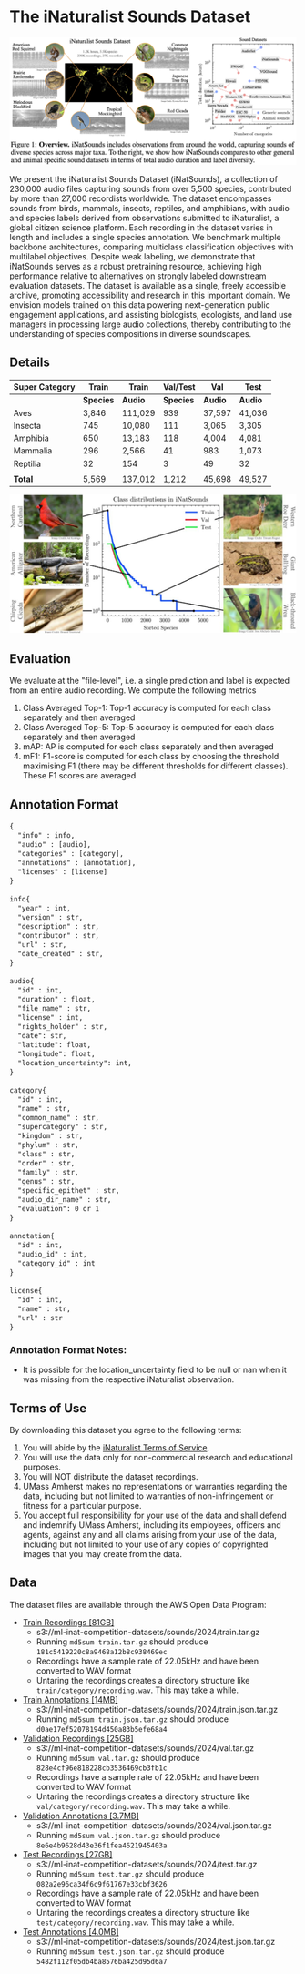 # The iNaturalist Sounds Dataset

![Banner](assets/overview.png)

We present the iNaturalist Sounds Dataset (iNatSounds), a collection of 230,000 audio files capturing sounds from over 5,500 species, contributed by more than 27,000 recordists worldwide. The dataset encompasses sounds from birds, mammals, insects, reptiles, and amphibians, with audio and species labels derived from observations submitted to iNaturalist, a global citizen science platform. Each recording in the dataset varies in length and includes a single species annotation. We benchmark multiple backbone architectures, comparing multiclass classification objectives with multilabel objectives. Despite weak labeling, we demonstrate that iNatSounds serves as a robust pretraining resource, achieving high performance relative to alternatives on strongly labeled downstream evaluation datasets. The dataset is available as a single, freely accessible archive, promoting accessibility and research in this important domain. We envision models trained on this data powering next-generation public engagement applications, and assisting biologists, ecologists, and land use managers in processing large audio collections, thereby contributing to the understanding of species compositions in diverse soundscapes.

## Details


| Super Category | Train | Train | Val/Test | Val | Test |
| ---- | ---- | ---- | ---- | ---- | ---- |
| | **Species** | **Audio** | **Species** | **Audio** | **Audio** |
Aves| 3,846 | 111,029 | 939 | 37,597 | 41,036 
Insecta| 745 | 10,080 | 111 | 3,065 | 3,305 
Amphibia| 650| 13,183 | 118 | 4,004 | 4,081 
Mammalia|296| 2,566 | 41 | 983 | 1,073 
Reptilia| 32 | 154 | 3 | 49 | 32 
||||||
**Total**| 5,569 | 137,012 | 1,212 | 45,698 | 49,527

![Class Counts](assets/class_counts.jpg)

## Evaluation

We evaluate at the "file-level", i.e. a single prediction and label is expected from an entire audio recording. We compute the following metrics
1. Class Averaged Top-1: Top-1 accuracy is computed for each class separately and then averaged
2. Class Averaged Top-5: Top-5 accuracy is computed for each class separately and then averaged
3. mAP: AP is computed for each class separately and then averaged
4. mF1: F1-score is computed for each class by choosing the threshold maximising F1 (there may be different thresholds for different classes). These F1 scores are averaged


## Annotation Format

```
{
  "info" : info,
  "audio" : [audio],
  "categories" : [category],
  "annotations" : [annotation],
  "licenses" : [license]
}

info{
  "year" : int,
  "version" : str,
  "description" : str,
  "contributor" : str,
  "url" : str,
  "date_created" : str,
}

audio{
  "id" : int,
  "duration" : float,
  "file_name" : str,
  "license" : int,
  "rights_holder" : str,
  "date": str,
  "latitude": float,
  "longitude": float,
  "location_uncertainty": int,
}

category{
  "id" : int,
  "name" : str,
  "common_name" : str,
  "supercategory" : str,
  "kingdom" : str,
  "phylum" : str,
  "class" : str,
  "order" : str,
  "family" : str,
  "genus" : str,
  "specific_epithet" : str,
  "audio_dir_name" : str,
  "evaluation": 0 or 1
}

annotation{
  "id" : int,
  "audio_id" : int,
  "category_id" : int
}

license{
  "id" : int,
  "name" : str,
  "url" : str
}
```

### Annotation Format Notes:
- It is possible for the location_uncertainty field to be null or nan when it was missing from the respective iNaturalist observation.

## Terms of Use
By downloading this dataset you agree to the following terms:

1. You will abide by the [iNaturalist Terms of Service](https://www.inaturalist.org/pages/terms).
2. You will use the data only for non-commercial research and educational purposes.
3. You will NOT distribute the dataset recordings.
4. UMass Amherst makes no representations or warranties regarding the data, including but not limited to warranties of non-infringement or fitness for a particular purpose.
5. You accept full responsibility for your use of the data and shall defend and indemnify UMass Amherst, including its employees, officers and agents, against any and all claims arising from your use of the data, including but not limited to your use of any copies of copyrighted images that you may create from the data.

## Data

The dataset files are available through the AWS Open Data Program:
  * [Train Recordings [81GB]](https://ml-inat-competition-datasets.s3.amazonaws.com/sounds/2024/train.tar.gz)
      * s3://ml-inat-competition-datasets/sounds/2024/train.tar.gz
      * Running `md5sum train.tar.gz` should produce `181c5419220c8a9468a12b8c938469ec`
      * Recordings have a sample rate of 22.05kHz and have been converted to WAV format
      * Untaring the recordings creates a directory structure like `train/category/recording.wav`. This may take a while.
  * [Train Annotations [14MB]](https://ml-inat-competition-datasets.s3.amazonaws.com/sounds/2024/train.json.tar.gz)
      * s3://ml-inat-competition-datasets/sounds/2024/train.json.tar.gz
      * Running `md5sum train.json.tar.gz` should produce `d0ae17ef52078194d450a83b5efe68a4`
  * [Validation Recordings [25GB]](https://ml-inat-competition-datasets.s3.amazonaws.com/sounds/2024/val.tar.gz)
      * s3://ml-inat-competition-datasets/sounds/2024/val.tar.gz
      * Running `md5sum val.tar.gz` should produce `828e4cf96e818228cb3536469cb3fb1c`
      * Recordings have a sample rate of 22.05kHz and have been converted to WAV format
      * Untaring the recordings creates a directory structure like `val/category/recording.wav`. This may take a while.
  * [Validation Annotations [3.7MB]](https://ml-inat-competition-datasets.s3.amazonaws.com/sounds/2024/val.json.tar.gz)
      * s3://ml-inat-competition-datasets/sounds/2024/val.json.tar.gz
      * Running `md5sum val.json.tar.gz` should produce `8e6e4b9628d43e36f1fea4621945403a`
  * [Test Recordings [27GB]](https://ml-inat-competition-datasets.s3.amazonaws.com/sounds/2024/test.tar.gz)
      * s3://ml-inat-competition-datasets/sounds/2024/test.tar.gz
      * Running `md5sum test.tar.gz` should produce `082a2e96ca34f6c9f61767e33cbf3626`
      * Recordings have a sample rate of 22.05kHz and have been converted to WAV format
      * Untaring the recordings creates a directory structure like `test/category/recording.wav`. This may take a while.
  * [Test Annotations [4.0MB]](https://ml-inat-competition-datasets.s3.amazonaws.com/sounds/2024/test.json.tar.gz)
      * s3://ml-inat-competition-datasets/sounds/2024/test.json.tar.gz
      * Running `md5sum test.json.tar.gz` should produce `5482f112f05db4ba8576ba425d95d6a7`
